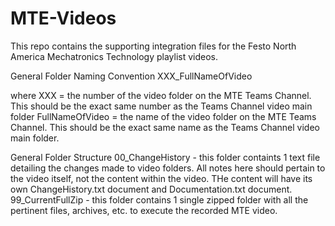 # MTE-Videos
This repo contains the supporting integration files for the Festo North America Mechatronics Technology playlist videos. 

General Folder Naming Convention
XXX_FullNameOfVideo

where
XXX = the number of the video folder on the MTE Teams Channel. This should be the exact same number as the Teams Channel video main folder
FullNameOfVideo = the name of the video folder on the MTE Teams Channel. This should be the exact same name as the Teams Channel video main folder. 

General Folder Structure
00_ChangeHistory - this folder containts 1 text file detailing the changes made to video folders. All notes here should pertain to the video itself, not the content within the video. THe content will have its own ChangeHistory.txt document and Documentation.txt document. 
99_CurrentFullZip - this folder contains 1 single zipped folder with all the pertinent files, archives, etc. to execute the recorded MTE video.
